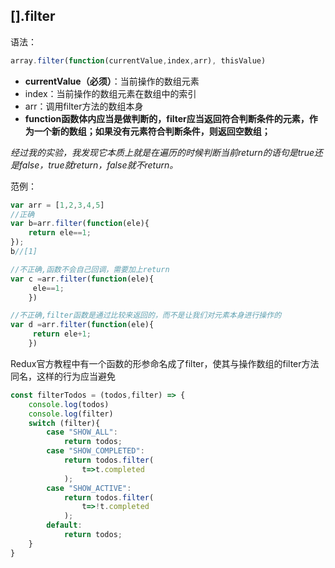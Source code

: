 ## \[\].filter

语法：

```js
array.filter(function(currentValue,index,arr), thisValue)
```

* **currentValue（必须）**：当前操作的数组元素
* index：当前操作的数组元素在数组中的索引
* arr：调用filter方法的数组本身
* **function函数体内应当是做判断的，filter应当返回符合判断条件的元素，作为一个新的数组；如果没有元素符合判断条件，则返回空数组；**

_经过我的实验，我发现它本质上就是在遍历的时候判断当前return的语句是true还是false，true就return，false就不return。_

范例：

```js
var arr = [1,2,3,4,5]
//正确
var b=arr.filter(function(ele){
    return ele==1;
});
b//[1]

//不正确,函数不会自己回调，需要加上return
var c =arr.filter(function(ele){
     ele==1;
    })

//不正确,filter函数是通过比较来返回的，而不是让我们对元素本身进行操作的
var d =arr.filter(function(ele){
     return ele+1;
    })
```

Redux官方教程中有一个函数的形参命名成了filter，使其与操作数组的filter方法同名，这样的行为应当避免

```js
const filterTodos = (todos,filter) => {
    console.log(todos)
    console.log(filter)
    switch (filter){
        case "SHOW_ALL":
            return todos;
        case "SHOW_COMPLETED":
            return todos.filter(
                t=>t.completed
            );
        case "SHOW_ACTIVE":
            return todos.filter(
                t=>!t.completed
            );
        default:
            return todos;
    }
}
```




